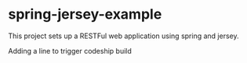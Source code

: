# spring-jersey-example

This project sets up a RESTFul web application using spring and jersey.

Adding a line to trigger codeship build
